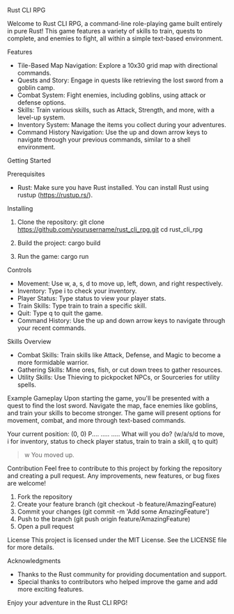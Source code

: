 Rust CLI RPG

Welcome to Rust CLI RPG, a command-line role-playing game built entirely in pure Rust! This game features a variety of skills to train, quests to complete, and enemies to fight, all within a simple text-based environment.

Features
- Tile-Based Map Navigation: Explore a 10x30 grid map with directional commands.
- Quests and Story: Engage in quests like retrieving the lost sword from a goblin camp.
- Combat System: Fight enemies, including goblins, using attack or defense options.
- Skills: Train various skills, such as Attack, Strength, and more, with a level-up system.
- Inventory System: Manage the items you collect during your adventures.
- Command History Navigation: Use the up and down arrow keys to navigate through your previous commands, similar to a shell environment.

Getting Started

Prerequisites
- Rust: Make sure you have Rust installed. You can install Rust using rustup (https://rustup.rs/).

Installing
1. Clone the repository:
   git clone https://github.com/yourusername/rust_cli_rpg.git
   cd rust_cli_rpg

2. Build the project:
   cargo build

3. Run the game:
   cargo run

Controls
- Movement: Use w, a, s, d to move up, left, down, and right respectively.
- Inventory: Type i to check your inventory.
- Player Status: Type status to view your player stats.
- Train Skills: Type train <skill> to train a specific skill.
- Quit: Type q to quit the game.
- Command History: Use the up and down arrow keys to navigate through your recent commands.

Skills Overview
- Combat Skills: Train skills like Attack, Defense, and Magic to become a more formidable warrior.
- Gathering Skills: Mine ores, fish, or cut down trees to gather resources.
- Utility Skills: Use Thieving to pickpocket NPCs, or Sourceries for utility spells.

Example Gameplay
Upon starting the game, you'll be presented with a quest to find the lost sword. Navigate the map, face enemies like goblins, and train your skills to become stronger. The game will present options for movement, combat, and more through text-based commands.

Your current position: (0, 0)
P....
.....
.....
What will you do? (w/a/s/d to move, i for inventory, status to check player status, train <skill> to train a skill, q to quit)
> w
You moved up.

Contribution
Feel free to contribute to this project by forking the repository and creating a pull request. Any improvements, new features, or bug fixes are welcome!

1. Fork the repository
2. Create your feature branch (git checkout -b feature/AmazingFeature)
3. Commit your changes (git commit -m 'Add some AmazingFeature')
4. Push to the branch (git push origin feature/AmazingFeature)
5. Open a pull request

License
This project is licensed under the MIT License. See the LICENSE file for more details.

Acknowledgments
- Thanks to the Rust community for providing documentation and support.
- Special thanks to contributors who helped improve the game and add more exciting features.

Enjoy your adventure in the Rust CLI RPG!
